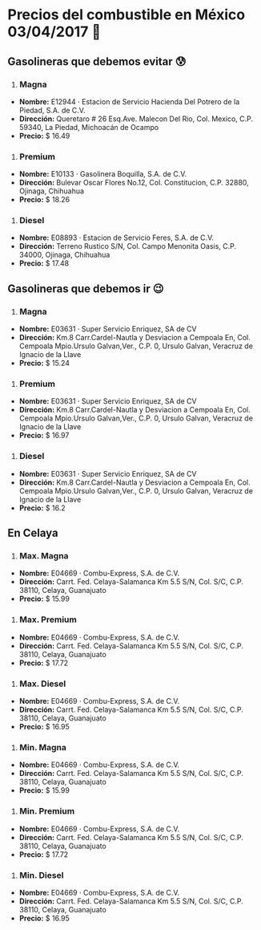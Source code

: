 # Precios del combustible en México 03/04/2017 :car:

## Gasolineras que debemos evitar :cold_sweat:
1. ### Magna
  * **Nombre:** E12944 · Estacion de Servicio Hacienda Del Potrero de la Piedad, S.A. de C.V.
  * **Dirección:** Queretaro # 26 Esq.Ave. Malecon Del Rio, Col. Mexico, C.P. 59340, La Piedad, Michoacán de Ocampo
  * **Precio:** $ 16.49

1. ### Premium
  * **Nombre:** E10133 · Gasolinera Boquilla, S.A. de C.V.
  * **Dirección:** Bulevar Oscar Flores No.12, Col. Constitucion, C.P. 32880, Ojinaga, Chihuahua
  * **Precio:** $ 18.26

1. ### Diesel
  * **Nombre:** E08893 · Estacion de Servicio Feres, S.A. de C.V.
  * **Dirección:** Terreno Rustico S/N, Col. Campo Menonita Oasis, C.P. 34000, Ojinaga, Chihuahua
  * **Precio:** $ 17.48


## Gasolineras que debemos ir :wink:
1. ### Magna
  * **Nombre:** E03631 · Super Servicio Enriquez, SA de CV
  * **Dirección:** Km.8 Carr.Cardel-Nautla y Desviacion a Cempoala En, Col. Cempoala Mpio.Ursulo Galvan,Ver., C.P. 0, Ursulo Galvan, Veracruz de Ignacio de la Llave
  * **Precio:** $ 15.24

1. ### Premium
  * **Nombre:** E03631 · Super Servicio Enriquez, SA de CV
  * **Dirección:** Km.8 Carr.Cardel-Nautla y Desviacion a Cempoala En, Col. Cempoala Mpio.Ursulo Galvan,Ver., C.P. 0, Ursulo Galvan, Veracruz de Ignacio de la Llave
  * **Precio:** $ 16.97

1. ### Diesel
  * **Nombre:** E03631 · Super Servicio Enriquez, SA de CV
  * **Dirección:** Km.8 Carr.Cardel-Nautla y Desviacion a Cempoala En, Col. Cempoala Mpio.Ursulo Galvan,Ver., C.P. 0, Ursulo Galvan, Veracruz de Ignacio de la Llave
  * **Precio:** $ 16.2


## En Celaya
1. ### Max. Magna
  * **Nombre:** E04669 · Combu-Express, S.A. de C.V.
  * **Dirección:** Carrt. Fed. Celaya-Salamanca Km 5.5 S/N, Col. S/C, C.P. 38110, Celaya, Guanajuato
  * **Precio:** $ 15.99

1. ### Max. Premium
  * **Nombre:** E04669 · Combu-Express, S.A. de C.V.
  * **Dirección:** Carrt. Fed. Celaya-Salamanca Km 5.5 S/N, Col. S/C, C.P. 38110, Celaya, Guanajuato
  * **Precio:** $ 17.72

1. ### Max. Diesel
  * **Nombre:** E04669 · Combu-Express, S.A. de C.V.
  * **Dirección:** Carrt. Fed. Celaya-Salamanca Km 5.5 S/N, Col. S/C, C.P. 38110, Celaya, Guanajuato
  * **Precio:** $ 16.95
1. ### Min. Magna
  * **Nombre:** E04669 · Combu-Express, S.A. de C.V.
  * **Dirección:** Carrt. Fed. Celaya-Salamanca Km 5.5 S/N, Col. S/C, C.P. 38110, Celaya, Guanajuato
  * **Precio:** $ 15.99

1. ### Min. Premium
  * **Nombre:** E04669 · Combu-Express, S.A. de C.V.
  * **Dirección:** Carrt. Fed. Celaya-Salamanca Km 5.5 S/N, Col. S/C, C.P. 38110, Celaya, Guanajuato
  * **Precio:** $ 17.72

1. ### Min. Diesel
  * **Nombre:** E04669 · Combu-Express, S.A. de C.V.
  * **Dirección:** Carrt. Fed. Celaya-Salamanca Km 5.5 S/N, Col. S/C, C.P. 38110, Celaya, Guanajuato
  * **Precio:** $ 16.95